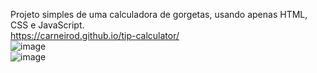 Projeto simples de uma calculadora de gorgetas, usando apenas HTML, CSS e JavaScript.
<br>
https://carneirod.github.io/tip-calculator/
<br>
![image](https://github.com/CarneiroD/tip-calculator/assets/104696624/9c9a364f-4714-446c-adf5-adb1be8c4631)
<br>
![image](https://github.com/CarneiroD/tip-calculator/assets/104696624/3ed6065e-abc5-448a-95e2-648831dd3168)





